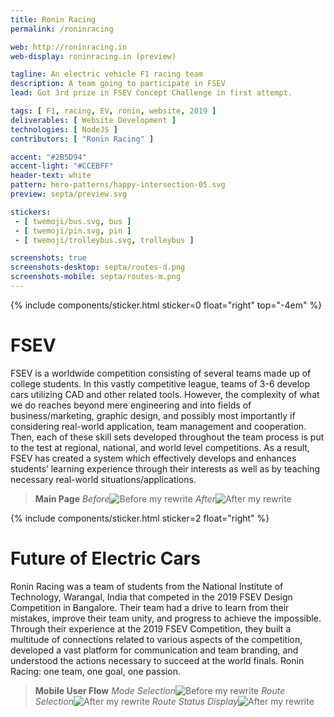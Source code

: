```yaml
---
title: Ronin Racing
permalink: /roninracing

web: http://roninracing.in
web-display: roninracing.in (preview)

tagline: An electric vehicle F1 racing team 
description: A team going to participate in FSEV
lead: Got 3rd prize in FSEV Concept Challenge in first attempt.

tags: [ F1, racing, EV, ronin, website, 2019 ]
deliverables: [ Website Development ]
technologies: [ NodeJS ]
contributors: [ "Ronin Racing" ]

accent: "#2B5D94"
accent-light: "#CCEBFF"
header-text: white
pattern: hero-patterns/happy-intersection-05.svg
preview: septa/preview.svg

stickers:
 - [ twemoji/bus.svg, bus ]
 - [ twemoji/pin.svg, pin ]
 - [ twemoji/trolleybus.svg, trolleybus ]

screenshots: true
screenshots-desktop: septa/routes-d.png
screenshots-mobile: septa/routes-m.png
---
```


{% include components/sticker.html sticker=0 float="right" top="-4em" %}

# FSEV

FSEV is a worldwide competition consisting of several teams made up of college students. In this vastly competitive league, teams of 3-6 develop cars utilizing CAD and other related tools. However, the complexity of what we do reaches beyond mere engineering and into fields of business/marketing, graphic design, and possibly most importantly if considering real-world application, team management and cooperation. Then, each of these skill sets developed throughout the team process is put to the test at regional, national, and world level competitions. As a result, FSEV has created a system which effectively develops and enhances students’ learning experience through their interests as well as by teaching necessary real-world situations/applications.
<blockquote class="accent-light-bg text-center">
	<strong>Main Page</strong>
	<row>
		<column class="no-margin-bottom"><i>Before</i><img src="{{ site.baseurl }}/media/septa/home-before.png" alt="Before my rewrite"></column>
		<column class="no-margin-bottom"><i>After</i><img src="{{ site.baseurl }}/media/septa/home-after.png" alt="After my rewrite"></column>
	</row>
</blockquote>


{% include components/sticker.html sticker=2 float="right" %}

# Future of Electric Cars

Ronin Racing was a team of students from the National Institute of Technology, Warangal, India that competed in the 2019 FSEV Design Competition in Bangalore. Their team had a drive to learn from their mistakes, improve their team unity, and progress to achieve the impossible. Through their experience at the 2019 FSEV Competition, they built a multitude of connections related to various aspects of the competition, developed a vast platform for communication and team branding, and understood the actions necessary to succeed at the world finals. Ronin Racing: one team, one goal, one passion.

<blockquote class="accent-light-bg text-center">
	<strong>Mobile User Flow</strong>
	<row>
		<column class="no-margin-bottom"><i>Mode Selection</i><img src="{{ site.baseurl }}/media/septa/mobile-1.png" alt="Before my rewrite"></column>
		<column class="no-margin-bottom"><i>Route Selection</i><img src="{{ site.baseurl }}/media/septa/mobile-2.png" alt="After my rewrite"></column>
		<column class="no-margin-bottom"><i>Route Status Display</i><img src="{{ site.baseurl }}/media/septa/mobile-3.png" alt="After my rewrite"></column>
	</row>
</blockquote>

